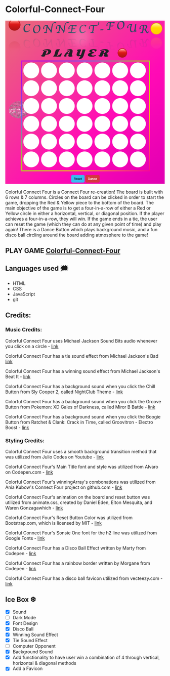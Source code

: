 # Colorful-Connect-Four

![Connect Four](/assets/images/color-connect-four.jpg "Connect Four")

Colorful Connect Four is a Connect Four re-creation! The board is built with 6 rows & 7 columns. Circles on the board can be clicked in order to start the game, dropping the Red & Yellow piece to the bottom of the board. The main objective of the game is to get a four-in-a-row of either a Red or Yellow circle in either a horizontal, vertical, or diagonal position. If the player achieves a four-in-a-row, they will win. If the game ends in a tie, the user can reset the game (which they can do at any given point of time) and play again! There is a Dance Button which plays background music, and a fun disco ball circling around the board adding atmosphere to the game!


## PLAY GAME [Colorful-Connect-Four](https://colorfulconnectfour.netlify.app/)

## Languages used 🗯

 * HTML
 * CSS
 * JavaScript
 * git

## Credits:

### Music Credits:

Colorful Connect Four uses Michael Jackson Sound Bits audio whenever you click on a circle - [link](https://www.youtube.com/watch?v=e62M-5-7ajY&t=136s&ab_channel=KiedisEnvy)

Colorful Connect Four has a tie sound effect from Michael Jackson's Bad [link](https://www.youtube.com/watch?v=k-B2Uux-D-I&ab_channel=MichaelJayHD)

Colorful Connect Four has a winning sound effect from Michael Jackson's Beat It - [link](https://www.youtube.com/watch?v=a5JHrrVRmek&ab_channel=ThaynaAndradeAlvarenga)

Colorful Connect Four has a background sound when you click the Chill Button from Sly Cooper 2, called NightClub Theme - [link](https://www.youtube.com/watch?v=nMaOPytadLU&t=251s&ab_channel=pikagirl123)

Colorful Connect Four has a background sound when you click the Groove Button from Pokemon: XD Gales of Darkness, called Miror B Battle - [link](https://www.youtube.com/watch?v=WuhqoZvyntA&ab_channel=L)

Colorful Connect Four has a background sound when you click the Boogie Button from Ratchet & Clank: Crack in Time, called Groovitron - Electro Boost - [link](https://www.youtube.com/watch?v=uzS_cbbImR8&ab_channel=Yukimura570)

### Styling Credits:

Colorful Connect Four uses a smooth background transition method that was utilized from Julio Codes on Youtube - [link](https://www.youtube.com/watch?v=fBRzD6dwJfw&ab_channel=JulioCodes)

Colorful Connect Four's Main Title font and style was utilized from Alvaro on Codepen.com - [link](https://codepen.io/alvarotrigo/pen/xxLvyOG)

Colorful Connect Four's winningArray's combonations was utilized from Ania Kubow's Connect Four project on github.com - [link](https://github.com/kubowania/connect-four)

Colorful Connect Four's animation on the board and reset button was utilized from animate.css, created by Daniel Eden, Elton Mesquita, and Waren Gonzagawhich - [link](https://animate.style/)

Colorful Connect Four's Reset Button Color was utilized from Bootstrap.com, which is licensed by MIT - [link](https://getbootstrap.com/)

Colorful Connect Four's Sonsie One font for the h2 line was utilized from Google Fonts - [link](https://fonts.google.com/)

Colorful Connect Four has a Disco Ball Effect written by Marty from Codepen - [link](https://codepen.io/msaetre/pen/eYwqrb)

Colorful Connect Four has a rainbow border written by Morgane from Codepen - [link](https://codepen.io/unnegative/pen/dVwYBq)

Colorful Connect Four has a disco ball favicon utilized from vecteezy.com - [link](https://www.vecteezy.com/free-vector/disco-ball)


## Ice Box ❆

- [x] Sound
- [ ] Dark Mode
- [x] Font Design
- [x] Disco Ball
- [x] Winning Sound Effect
- [x] Tie Sound Effect
- [ ] Computer Opponent
- [x] Background Sound
- [x] Add functionality to have user win a combination of 4 through vertical, horizontal & diagonal methods
- [x] Add a Favicon
